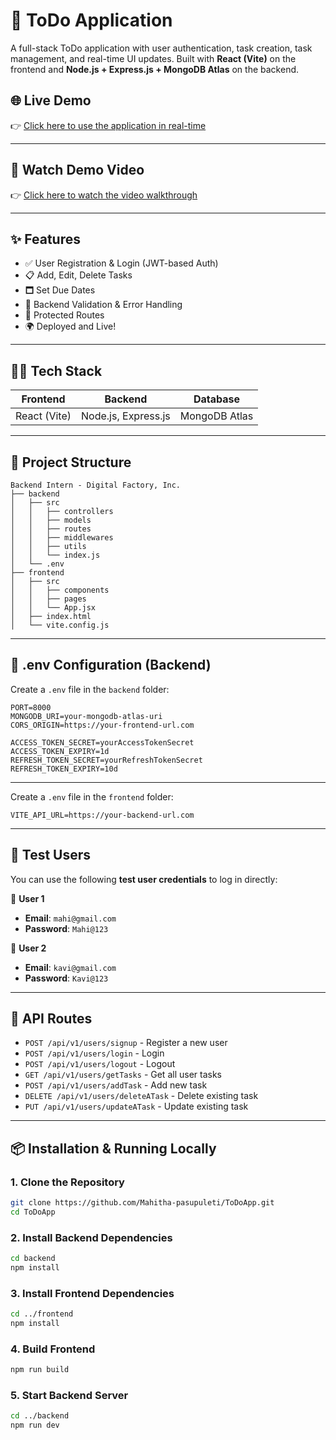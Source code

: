 # 📝 ToDo Application

A full-stack ToDo application with user authentication, task creation, task management, and real-time UI updates. Built with **React (Vite)** on the frontend and **Node.js + Express.js + MongoDB Atlas** on the backend.

## 🌐 Live Demo

👉 [Click here to use the application in real-time](https://todoapplication-kqk9.onrender.com)

---

## 🎥 Watch Demo Video 

👉 [Click here to watch the video walkthrough](https://drive.google.com/file/d/16P7cDU2jQL9OE8Cy1hA3vNvlsiD5bCii/view?usp=sharing)

---

## ✨ Features

- ✅ User Registration & Login (JWT-based Auth)
- 📋 Add, Edit, Delete Tasks
- 🗖️ Set Due Dates
- 🧠 Backend Validation & Error Handling
- 🔐 Protected Routes
- 🌍 Deployed and Live!

---

## 🧑‍💻 Tech Stack

| Frontend  | Backend        | Database      |
|-----------|----------------|----------------|
| React (Vite) | Node.js, Express.js | MongoDB Atlas |

---

## 📁 Project Structure

```
Backend Intern - Digital Factory, Inc.
├── backend
│   ├── src
│   │   ├── controllers
│   │   ├── models
│   │   ├── routes
│   │   ├── middlewares
│   │   ├── utils
│   │   └── index.js
│   └── .env
├── frontend
│   ├── src
│   │   ├── components
│   │   ├── pages
│   │   └── App.jsx
│   ├── index.html
│   └── vite.config.js
```

---

## 🔑 .env Configuration (Backend)

Create a `.env` file in the `backend` folder:

```env
PORT=8000
MONGODB_URI=your-mongodb-atlas-uri
CORS_ORIGIN=https://your-frontend-url.com

ACCESS_TOKEN_SECRET=yourAccessTokenSecret
ACCESS_TOKEN_EXPIRY=1d
REFRESH_TOKEN_SECRET=yourRefreshTokenSecret
REFRESH_TOKEN_EXPIRY=10d
```

---

Create a `.env` file in the `frontend` folder:

```env
VITE_API_URL=https://your-backend-url.com
```

---

## 🧪 Test Users

You can use the following **test user credentials** to log in directly:

🔐 **User 1**
- **Email**: `mahi@gmail.com`
- **Password**: `Mahi@123`

🔐 **User 2**
- **Email**: `kavi@gmail.com`
- **Password**: `Kavi@123`

---

## 🔐 API Routes
- `POST /api/v1/users/signup` - Register a new user
- `POST /api/v1/users/login` - Login
- `POST /api/v1/users/logout` - Logout
- `GET /api/v1/users/getTasks` - Get all user tasks
- `POST /api/v1/users/addTask` - Add new task
- `DELETE /api/v1/users/deleteATask` - Delete existing task
- `PUT /api/v1/users/updateATask` - Update existing task

---

## 📦 Installation & Running Locally

### 1. Clone the Repository

```bash
git clone https://github.com/Mahitha-pasupuleti/ToDoApp.git
cd ToDoApp
```

### 2. Install Backend Dependencies

```bash
cd backend
npm install
```

### 3. Install Frontend Dependencies

```bash
cd ../frontend
npm install
```

### 4. Build Frontend

```bash
npm run build
```

### 5. Start Backend Server

```bash
cd ../backend
npm run dev
```



